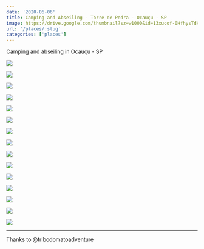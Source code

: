 ```yaml
---
date: '2020-06-06'
title: Camping and Abseiling - Torre de Pedra - Ocauçu - SP
image: https://drive.google.com/thumbnail?sz=w1000&id=13xucof-0HfhysTdHGadBGd2VbHMCNTZn
url: '/places/:slug'
categories: ['places']
---
```


Camping and abseiling in Ocauçu - SP 

<!--more-->

![](https://drive.google.com/thumbnail?sz=w1000&id=17Jd2LksGb2q_zp_93slf5v5NsqWY_XpF)

![](https://drive.google.com/thumbnail?sz=w1000&id=170xkKGkm1kLyLD3qDjkAiI6vKcly6-G6)

![](https://drive.google.com/thumbnail?sz=w1000&id=1sxNhoamELcMfdgNUiSRSXKi1e1-DeLp-)

![](https://drive.google.com/thumbnail?sz=w1000&id=1o48tIPGI3cLu_JnesWPkbNBflyVQtM7f)

![](https://drive.google.com/thumbnail?sz=w1000&id=1Fyn6aCjdgVohkL8tN3_LbhsbMPJ2IhZA)

![](https://drive.google.com/thumbnail?sz=w1000&id=1TrYVVuQHbbCAN4U-w6xjSV13SWcy8_8v)

![](https://drive.google.com/thumbnail?sz=w1000&id=13xucof-0HfhysTdHGadBGd2VbHMCNTZn)

![](https://drive.google.com/thumbnail?sz=w1000&id=1b00fDDAyapZaPHUfxi7KJTaAkuvFbmid)

![](https://drive.google.com/thumbnail?sz=w1000&id=1gyNoM1R5dXGHEuYVmR-27MrQbbdMMpZA)

![](https://drive.google.com/thumbnail?sz=w1000&id=1Ygcdhe7F2ViHMnTUA1PkWaBpDg00IFBh)

![](https://drive.google.com/thumbnail?sz=w1000&id=1AM7IdTgRfgXQkmulNZufeIdd3jPlMYAX)

![](https://drive.google.com/thumbnail?sz=w1000&id=1AtA7tVRhPM65NGWsXP_vXIOMJzQ3pIy3)

![](https://drive.google.com/thumbnail?sz=w1000&id=17DUCfjLCUAguuj1JsQv2ELVBolPxXIXQ)

![](https://drive.google.com/thumbnail?sz=w1000&id=1QHBkNHGEqLLwT8SYpmKC0C7mp05vFk87)

![](https://drive.google.com/thumbnail?sz=w1000&id=15bjAgPOFz0H9XOYlwLrRyFcWJP1HctJb)


* * * 

Thanks to @tribodomatoadventure

